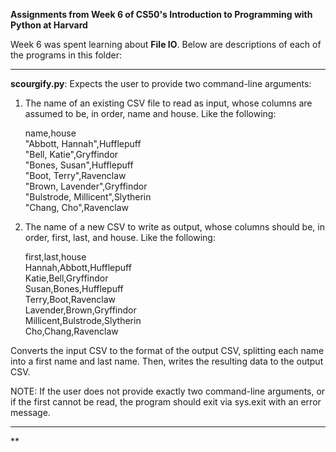 **Assignments from Week 6 of CS50's Introduction to Programming with Python at Harvard**

Week 6 was spent learning about **File IO**. Below are descriptions of each of the programs in this folder:  
  
-----------------------------------------------------------------------------------------------------------------------------------------------------------
  
**scourgify.py**: Expects the user to provide two command-line arguments:  
  
1. The name of an existing CSV file to read as input, whose columns are assumed to be, in order, name and house. Like the following:
  
   name,house  
   "Abbott, Hannah",Hufflepuff  
   "Bell, Katie",Gryffindor  
   "Bones, Susan",Hufflepuff  
   "Boot, Terry",Ravenclaw  
   "Brown, Lavender",Gryffindor  
   "Bulstrode, Millicent",Slytherin  
   "Chang, Cho",Ravenclaw  
  
2. The name of a new CSV to write as output, whose columns should be, in order, first, last, and house. Like the following:

   first,last,house  
   Hannah,Abbott,Hufflepuff  
   Katie,Bell,Gryffindor  
   Susan,Bones,Hufflepuff  
   Terry,Boot,Ravenclaw  
   Lavender,Brown,Gryffindor  
   Millicent,Bulstrode,Slytherin  
   Cho,Chang,Ravenclaw  
  
Converts the input CSV to the format of the output CSV, splitting each name into a first name and last name. Then, writes the resulting data to the output CSV.
  
NOTE: If the user does not provide exactly two command-line arguments, or if the first cannot be read, the program should exit via sys.exit with an error message.
  
-----------------------------------------------------------------------------------------------------------------------------------------------------------
  
**
